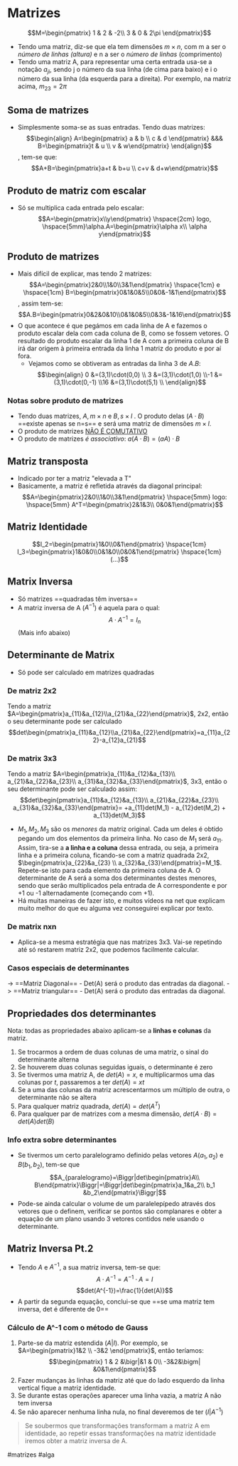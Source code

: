 # Matrizes
$$M=\begin{pmatrix}
1 & 2 & -2\\
3 & 0 & 2\pi
\end{pmatrix}$$
- Tendo uma matriz, diz-se que ela tem dimensões $m\times n$, com m a ser o *número de linhas (altura)* e n a ser o *número de linhas* (comprimento)
- Tendo uma matriz A, para representar uma certa entrada usa-se a notação $a_{ji}$, sendo j o número da sua linha (de cima para baixo) e i o número da sua linha (da esquerda para a direita). Por exemplo, na matriz acima, $m_{23}=2\pi$
## Soma de matrizes
- Simplesmente soma-se as suas entradas. Tendo duas matrizes:
$$\begin{align}
A=\begin{pmatrix} a & b \\ c & d \end{pmatrix} 
&&&
B=\begin{pmatrix}t & u \\ v & w\end{pmatrix}
\end{align}$$
, tem-se que:
$$A+B=\begin{pmatrix}a+t & b+u \\ c+v & d+w\end{pmatrix}$$
## Produto de matriz com escalar
- Só se multiplica cada entrada pelo escalar:
$$A=\begin{pmatrix}x\\y\end{pmatrix} \hspace{2cm} logo, \hspace{5mm}\alpha.A=\begin{pmatrix}\alpha x\\ \alpha y\end{pmatrix}$$

## Produto de matrizes
- Mais difícil de explicar, mas tendo 2 matrizes:
$$A=\begin{pmatrix}2&0\\1&0\\3&1\end{pmatrix} \hspace{1cm} e \hspace{1cm} B=\begin{pmatrix}0&1&0&5\\0&0&-1&1\end{pmatrix}$$
, assim tem-se:
$$A.B=\begin{pmatrix}0&2&0&10\\0&1&0&5\\0&3&-1&16\end{pmatrix}$$
- O que acontece é que pegámos em cada linha de A e fazemos o produto escalar dela com cada coluna de B, como se fossem vetores. O resultado do produto escalar da linha 1 de A com a primeira coluna de B irá dar origem à primeira entrada da linha 1 matriz do produto e por aí fora.
    - Vejamos como se obtiveram as entradas da linha 3 de $A.B$:
$$\begin{align}
0 &=(3,1)\cdot(0,0) \\ 3 &=(3,1)\cdot(1,0) \\-1 &=(3,1)\cdot(0,-1) \\16 &=(3,1)\cdot(5,1) \\
\end{align}$$
### Notas sobre produto de matrizes
- Tendo duas matrizes, $A, m\times n$ e $B,s\times l$ . O produto delas ($A\cdot B$) ==existe apenas se n=s== e será uma matriz de dimensões $m\times l$.
- O produto de matrizes <ins>NÃO É COMUTATIVO</ins>
- O produto de matrizes *é associativo*: $a(A\cdot B)=(aA) \cdot B$

## Matriz transposta
- Indicado por ter a matriz "elevada a T"
- Basicamente, a matriz é refletida através da diagonal principal:
$$A=\begin{pmatrix}2&0\\1&0\\3&1\end{pmatrix} \hspace{5mm} logo: \hspace{5mm} A^T=\begin{pmatrix}2&1&3\\ 0&0&1\end{pmatrix}$$
## Matriz Identidade
$$I_2=\begin{pmatrix}1&0\\0&1\end{pmatrix} \hspace{1cm} I_3=\begin{pmatrix}1&0&0\\0&1&0\\0&0&1\end{pmatrix} \hspace{1cm} (...)$$

## Matrix Inversa
- Só matrizes ==quadradas têm inversa==
- A matriz inversa de A ($A^{-1}$) é aquela para o qual:
$$A \cdot A^{-1}=I_n$$
(Mais info abaixo)

## Determinante de Matrix
- Só pode ser calculado em matrizes quadradas
### De matriz 2x2
Tendo a matriz $A=\begin{pmatrix}a_{11}&a_{12}\\a_{21}&a_{22}\end{pmatrix}$, 2x2, então o seu determinante pode ser calculado
$$det\begin{pmatrix}a_{11}&a_{12}\\a_{21}&a_{22}\end{pmatrix}=a_{11}a_{22}-a_{12}a_{21}$$
### De matrix 3x3 
Tendo a matriz $A=\begin{pmatrix}a_{11}&a_{12}&a_{13}\\ a_{21}&a_{22}&a_{23}\\ a_{31}&a_{32}&a_{33}\end{pmatrix}$, 3x3, então o seu determinante pode ser calculado assim:
$$det\begin{pmatrix}a_{11}&a_{12}&a_{13}\\ a_{21}&a_{22}&a_{23}\\ a_{31}&a_{32}&a_{33}\end{pmatrix}= +a_{11}det(M_1) - a_{12}det(M_2) + a_{13}det(M_3)$$
- $M_1, M_2, M_3$ são os *menores* da matriz original. Cada um deles é obtido pegando um dos elementos da primeira linha. No caso de $M_1$ será $a_{11}$. Assim, tira-se a **a linha e a coluna** dessa entrada, ou seja, a primeira linha e a primeira coluna, ficando-se com a matriz quadrada 2x2, $\begin{pmatrix}a_{22}&a_{23} \\ a_{32}&a_{33}\end{pmatrix}=M_1$. Repete-se isto para cada elemento da primeira coluna de A. O determinante de A será a soma dos determinantes destes menores, sendo que serão multiplicados pela entrada de A correspondente e por +1 ou -1 alternadamente (começando com +1).
- Há muitas maneiras de fazer isto, e muitos vídeos na net que explicam muito melhor do que eu alguma vez conseguirei explicar por texto.

### De matrix nxn
- Aplica-se a mesma estratégia que nas matrizes 3x3. Vai-se repetindo até só restarem matriz 2x2, que podemos facilmente calcular.

### Casos especiais de determinantes
-> ==Matriz Diagonal== - Det(A) será o produto das entradas da diagonal.
-> ==Matriz triangular== - Det(A) será o produto das entradas da diagonal.

## Propriedades dos determinantes
Nota: todas as propriedades abaixo aplicam-se a **linhas e colunas** da matriz.
1. Se trocarmos a ordem de duas colunas de uma matriz, o sinal do determinante alterna
2. Se houverem duas colunas seguidas iguais, o determinante é zero
3. Se tivermos uma matriz A, de $det(A)=x$, e multiplicarmos uma das colunas por $t$, passaremos a ter $det(A)=xt$
4. Se a uma das colunas da matriz acrescentarmos um múltiplo de outra, o determinante não se altera
5. Para qualquer matriz quadrada, $det(A)=det(A^T)$
6. Para qualquer par de matrizes com a mesma dimensão, $det(A \cdot B)=det(A)det(B)$

### Info extra sobre determinantes
- Se tivermos um certo paralelogramo definido pelas vetores $A(a_1, a_2)$ e $B(b_1, b_2)$, tem-se que 
$$A_{paralelogramo}=\Biggr|det\begin{pmatrix}A\\ B\end{pmatrix}\Biggr|=\Biggr|det\begin{pmatrix}a_1&a_2\\ b_1 &b_2\end{pmatrix}\Biggr|$$
- Pode-se ainda calcular o volume de um paralelepípedo através dos vetores que o definem, verificar se pontos são complanares e obter a equação de um plano usando 3 vetores contidos nele usando o determinante.

## Matriz Inversa Pt.2
- Tendo $A$ e $A^{-1}$, a sua matriz inversa, tem-se que:
$$A\cdot A^{-1}=A^{-1}\cdot A = I$$
$$det(A^{-1})=\frac{1}{det(A)}$$
- A partir da segunda equação, conclui-se que ==se uma matriz tem inversa, det é diferente de 0==

### Cálculo de A^-1 com o método de Gauss
1. Parte-se da matriz estendida $(A|I)$. Por exemplo, se $A=\begin{pmatrix}1&2 \\ -3&2 \end{pmatrix}$, então teríamos:
$$\begin{pmatrix}
1 & 2 &\bigr|&1 & 0\\ -3&2&\bigm| &0&1\end{pmatrix}$$
2. Fazer mudanças às linhas da matriz até que do lado esquerdo da linha vertical fique a matriz identidade.
3. Se durante estas operações aparecer uma linha vazia, a matriz A não tem inversa
4. Se não aparecer nenhuma linha nula, no final deveremos de ter $(I|A^{-1})$

> Se soubermos que transformações transformam a matriz A em identidade, ao repetir essas transformações na matriz identidade iremos obter a matriz inversa de A.

#matrizes #alga 